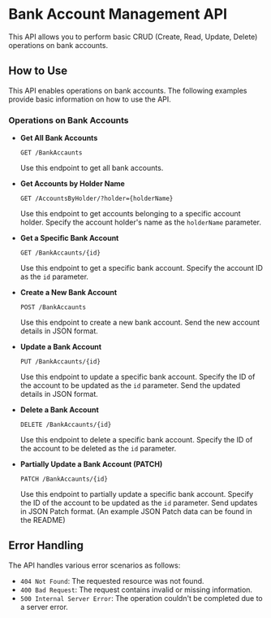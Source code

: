 
# Bank Account Management API

This API allows you to perform basic CRUD (Create, Read, Update, Delete) operations on bank accounts.

## How to Use

This API enables operations on bank accounts. The following examples provide basic information on how to use the API.

### Operations on Bank Accounts

- **Get All Bank Accounts**

  `GET /BankAccaunts`
  
  Use this endpoint to get all bank accounts.
  
- **Get Accounts by Holder Name**

  `GET /AccountsByHolder/?holder={holderName}`
  
  Use this endpoint to get accounts belonging to a specific account holder. Specify the account holder's name as the `holderName` parameter.

- **Get a Specific Bank Account**

  `GET /BankAccaunts/{id}`
  
  Use this endpoint to get a specific bank account. Specify the account ID as the `id` parameter.

- **Create a New Bank Account**

  `POST /BankAccaunts`
  
  Use this endpoint to create a new bank account. Send the new account details in JSON format.

- **Update a Bank Account**

  `PUT /BankAccaunts/{id}`
  
  Use this endpoint to update a specific bank account. Specify the ID of the account to be updated as the `id` parameter. Send the updated details in JSON format.

- **Delete a Bank Account**

  `DELETE /BankAccaunts/{id}`
  
  Use this endpoint to delete a specific bank account. Specify the ID of the account to be deleted as the `id` parameter.

- **Partially Update a Bank Account (PATCH)**

  `PATCH /BankAccaunts/{id}`
  
  Use this endpoint to partially update a specific bank account. Specify the ID of the account to be updated as the `id` parameter. Send updates in JSON Patch format. (An example JSON Patch data can be found in the README)

## Error Handling

The API handles various error scenarios as follows:

- `404 Not Found`: The requested resource was not found.
- `400 Bad Request`: The request contains invalid or missing information.
- `500 Internal Server Error`: The operation couldn't be completed due to a server error.


